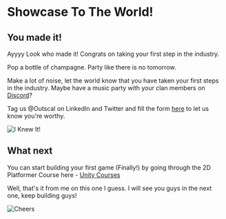 # Showcase To The World!

## You made it!

Ayyyy Look who made it! Congrats on taking your first step in the industry. 

Pop a bottle of champagne. Party like there is no tomorrow.

Make a lot of noise, let the world know that you have taken your first steps in the industry. Maybe have a music party with your clan members on [Discord](https://discord.com/invite/R4hfXhsWjN)?

Tag us @Outscal on LinkedIn and Twitter and fill the form [here](https://airtable.com/shrXGSkgf5NClpoIU) to let us know you're worthy.

![I Knew It!](https://media.giphy.com/media/IeR0ws3zWuQiWCUxpg/giphy.gif)

## What next

You can start building your first game (Finally!) by going through the 2D Platformer Course here - [Unity Courses](https://academy.outscal.com/unity-course-content/)


Well, that's it from me on this one I guess. I will see you guys in the next one, keep building guys!

![Cheers](https://media.giphy.com/media/eH986DlVKgHGfOmZ2w/giphy.gif)
